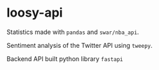 # loosy-api

Statistics made with `pandas` and `swar/nba_api`.

Sentiment analysis of the Twitter API using `tweepy`.

Backend API built python library `fastapi`
